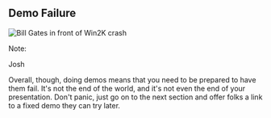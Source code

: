 ## Demo Failure

![Bill Gates in front of Win2K crash](images/bill_gates.jpg)

Note:

Josh

Overall, though, doing demos means that you need to be prepared to have
them fail.  It's not the end of the world, and it's not even the end
of your presentation.  Don't panic, just go on to the next section
and offer folks a link to a fixed demo they can try later.
